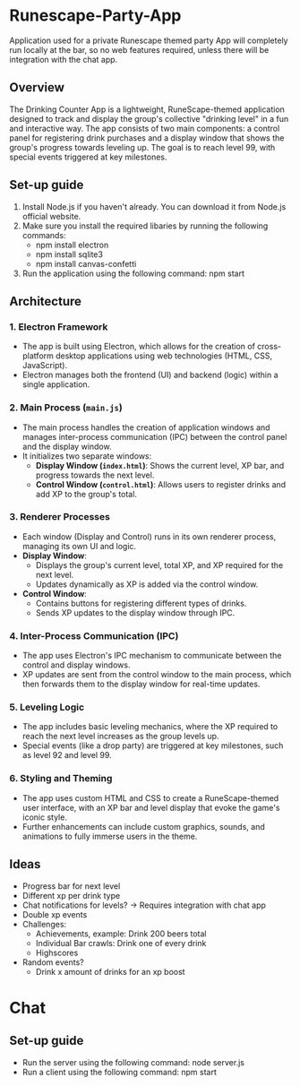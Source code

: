 # Runescape-Party-App
Application used for a private Runescape themed party
App will completely run locally at the bar, so no web features required, unless there will be integration with the chat app.

## Overview
The Drinking Counter App is a lightweight, RuneScape-themed application designed to track and display the group's collective "drinking level" in a fun and interactive way. The app consists of two main components: a control panel for registering drink purchases and a display window that shows the group's progress towards leveling up. The goal is to reach level 99, with special events triggered at key milestones.

## Set-up guide
1. Install Node.js if you haven't already. You can download it from Node.js official website.
2. Make sure you install the required libaries by running the following commands:
   - npm install electron
   - npm install sqlite3
   - npm install canvas-confetti
3. Run the application using the following command: npm start

## Architecture

### 1. **Electron Framework**
- The app is built using Electron, which allows for the creation of cross-platform desktop applications using web technologies (HTML, CSS, JavaScript).
- Electron manages both the frontend (UI) and backend (logic) within a single application.

### 2. **Main Process (`main.js`)**
- The main process handles the creation of application windows and manages inter-process communication (IPC) between the control panel and the display window.
- It initializes two separate windows:
  - **Display Window (`index.html`)**: Shows the current level, XP bar, and progress towards the next level.
  - **Control Window (`control.html`)**: Allows users to register drinks and add XP to the group's total.

### 3. **Renderer Processes**
- Each window (Display and Control) runs in its own renderer process, managing its own UI and logic.
- **Display Window**:
  - Displays the group's current level, total XP, and XP required for the next level.
  - Updates dynamically as XP is added via the control window.
- **Control Window**:
  - Contains buttons for registering different types of drinks.
  - Sends XP updates to the display window through IPC.

### 4. **Inter-Process Communication (IPC)**
- The app uses Electron's IPC mechanism to communicate between the control and display windows.
- XP updates are sent from the control window to the main process, which then forwards them to the display window for real-time updates.

### 5. **Leveling Logic**
- The app includes basic leveling mechanics, where the XP required to reach the next level increases as the group levels up.
- Special events (like a drop party) are triggered at key milestones, such as level 92 and level 99.

### 6. **Styling and Theming**
- The app uses custom HTML and CSS to create a RuneScape-themed user interface, with an XP bar and level display that evoke the game's iconic style.
- Further enhancements can include custom graphics, sounds, and animations to fully immerse users in the theme.


## Ideas
- Progress bar for next level
- Different xp per drink type
- Chat notifications for levels? -> Requires integration with chat app
- Double xp events
- Challenges:
  - Achievements, example: Drink 200 beers total
  - Individual Bar crawls: Drink one of every drink
  - Highscores
- Random events?
  - Drink x amount of drinks for an xp boost

# Chat
## Set-up guide
- Run the server using the following command: node server.js
- Run a client using the following command: npm start
